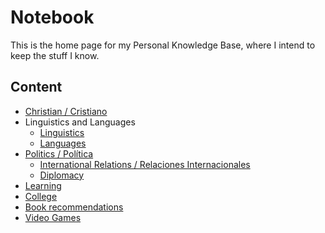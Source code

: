 # Notebook

This is the home page for my Personal Knowledge Base, where I intend to keep the stuff I know. 

## Content

- [Christian / Cristiano](content/Christian.md)
- Linguistics and Languages
	- [Linguistics](content/Linguistics.md)
	- [Languages](content/Languages.md)
- [Politics /  Política](content/Politics.md)
	- [International Relations / Relaciones Internacionales](content/IR.md)
	- [Diplomacy](content/Diplomacy.md)
- [Learning](content/Learning.md)
- [College](content/College.md)
- [Book recommendations](content/Bookrecommends.md)
- [Video Games](content/Videogames.md)